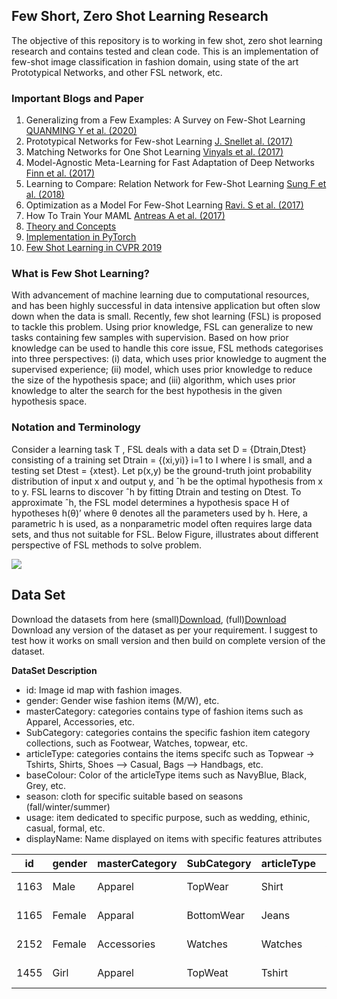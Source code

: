 ## Few Short, Zero Shot Learning Research

The objective of this repository is to working in few shot, zero shot learning research and contains tested and clean code. This is an implementation of
few-shot image classification in fashion domain, using state of the art Prototypical Networks, and other FSL network, etc.

### Important Blogs and Paper
1. Generalizing from a Few Examples: A Survey on Few-Shot Learning [QUANMING Y et al. (2020)](https://arxiv.org/pdf/1904.05046.pdf)
2. Prototypical Networks for Few-shot Learning [J. Snellet al. (2017)](https://arxiv.org/pdf/1703.05175.pdf)
3. Matching Networks for One Shot Learning [Vinyals et al. (2017)](https://arxiv.org/pdf/1606.04080.pdf)
4. Model-Agnostic Meta-Learning for Fast Adaptation of Deep Networks [Finn et al. (2017)](https://arxiv.org/pdf/1703.03400v3.pdf)
5. Learning to Compare: Relation Network for Few-Shot Learning [Sung F et al. (2018)](https://arxiv.org/pdf/1711.06025v2.pdf)
6. Optimization as a Model For Few-Shot Learning [Ravi. S et al. (2017)](https://openreview.net/pdf?id=rJY0-Kcll)
7. How To Train Your MAML [Antreas A et al. (2017)](https://arxiv.org/pdf/1810.09502.pdf)
8. [Theory and Concepts](https://towardsdatascience.com/advances-in-few-shot-learning-a-guided-tour-36bc10a68b77)
9. [Implementation in PyTorch](https://towardsdatascience.com/advances-in-few-shot-learning-reproducing-results-in-pytorch-aba70dee541d)
10. [Few Shot Learning in CVPR 2019]((https://towardsdatascience.com/few-shot-learning-in-cvpr19-6c6892fc8c5))

### What is Few Shot Learning?
With advancement of machine learning due to computational resources, and has been highly successful in data intensive application but often slow down when the data is small. Recently, few shot learning (FSL) is proposed to tackle this problem. Using prior knowledge, FSL can generalize to new tasks containing few samples with supervision. Based on how prior knowledge can be used to handle this core issue, FSL methods categorises into three perspectives: (i) data, which uses prior knowledge to augment the supervised experience; (ii) model, which uses prior knowledge to reduce the size of the hypothesis
space; and (iii) algorithm, which uses prior knowledge to alter the search for the best hypothesis in the given hypothesis space. 

### Notation and Terminology
Consider a learning task T , FSL deals with a data set D = {Dtrain,Dtest} consisting of a training set Dtrain = {(xi,yi)} i=1 to I where I is small, and a testing set Dtest = {xtest}. Let p(x,y) be the ground-truth joint probability distribution of input x and output y, and ˆh be the optimal hypothesis from x to y. FSL learns to discover ˆh by fitting Dtrain and testing on Dtest. To approximate ˆh, the FSL model determines a hypothesis space H of hypotheses h(θ)’ where θ denotes all the parameters used by h. Here, a parametric h is used, as a nonparametric model often requires large data sets, and thus not suitable for FSL. Below Figure, illustrates about different perspective of FSL methods to solve problem.

![](https://github.com/Shandilya21/few_shot_research/raw/master/images/FSL_methods.jpg)

## Data Set
Download the datasets from here (small)[Download](https://www.kaggle.com/paramaggarwal/fashion-product-images-small), (full)[Download](https://www.kaggle.com/paramaggarwal/fashion-product-images-dataset/version/1) Download any version of the dataset as per your requirement. I suggest to test how it works on small version and then build on complete version of the dataset.

**DataSet Description**
- id: Image id map with fashion images.
- gender: Gender wise fashion items (M/W), etc. 
- masterCategory: categories contains type of fashion items such as Apparel, Accessories, etc.
- SubCategory: categories contains the specific fashion item category collections, such as Footwear, Watches, topwear, etc.  
- articleType: categories contains the items specifc such as Topwear -> Tshirts, Shirts, Shoes --> Casual, Bags --> Handbags, etc.  
- baseColour: Color of the articleType items such as NavyBlue, Black, Grey, etc. 
- season: cloth for specific suitable based on seasons (fall/winter/summer)
- usage: item dedicated to specific purpose, such as wedding, ethinic, casual, formal, etc.
- displayName: Name displayed on items with specific features attributes 


| id  | gender | masterCategory | SubCategory | articleType | baseColour | season | usage  | productDisplayName                 | 
|-----|--------|----------------|-------------|-------------|------------|--------|--------|------------------------------------|
|1163 | Male   | Apparel        | TopWear     | Shirt       | NavyBlue	 | Fall   | Ethnic | Turtle Check Men Navy Blue Shirt   |
|1165 | Female | Apparal        | BottomWear  | Jeans       | Black      | Summer | Casual | Peter England Female Party Jeans   |
|2152 | Female | Accessories    | Watches     | Watches     | Silver	 | Winter | Formal | Titan Women Silver Watch           |
|1455 | Girl   | Apparel        | TopWeat     | Tshirt      | Grey		 | Summer | Casual | Gini and Jony Girls Knit White Top |